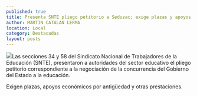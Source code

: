 ```yaml
---
published: true
title: Presenta SNTE pliego petitorio a Seduzac; exige plazas y apoyos económicos
author: MARTIN CATALAN LERMA
location: Local
category: Destacadas
layout: posts
---
```


![](http://i.imgur.com/V8k6Nzom.jpg)Las secciones 34 y 58 del Sindicato Nacional de Trabajadores de la Educación (SNTE), presentaron a autoridades del sector educativo el pliego petitorio correspondiente a la negociación de la concurrencia del Gobierno del Estado a la educación. 

Exigen plazas, apoyos económicos por antigüedad y otras prestaciones.
